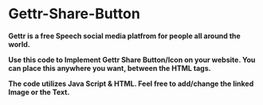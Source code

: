 # Gettr-Share-Button

<b> Gettr <b> is a free Speech social media platfrom for people all around the world.

Use this code to Implement <b> Gettr <b> Share Button/Icon on your website. You can place this anywhere you want, between the HTML tags.

The code utilizes Java Script & HTML. Feel free to add/change the linked Image or the Text.
  

  
